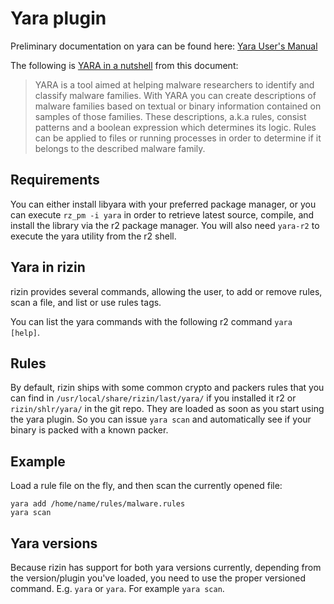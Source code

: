 Yara plugin
===========

Preliminary documentation on yara can be found here:
[Yara User's Manual](https://b161268c3bf5a87bc67309e7c870820f5f39f672.googledrive.com/host/0BznOMqZ9f3VUek8yN3VvSGdhRFU/YARA-Manual.pdf)

The following is [YARA in a nutshell](https://virustotal.github.io/yara/) from this document:

> YARA is a tool aimed at helping malware researchers to identify and classify malware
families. With YARA you can create descriptions of malware families based on textual or
binary information contained on samples of those families. These descriptions, a.k.a rules,
consist patterns and a boolean expression which determines its logic. Rules can be
applied to files or running processes in order to determine if it belongs to the described
malware family.

Requirements
------------

You can either install libyara with your preferred package manager, or you
can execute `rz_pm -i yara` in order to retrieve latest source, compile,
and install the library via the r2 package manager. You will also need `yara-r2`
to execute the yara utility from the r2 shell.

Yara in rizin
----------

rizin provides several commands, allowing the user, to add or remove rules,
scan a file, and list or use rules tags.

You can list the yara commands with the following r2 command `yara [help]`.

Rules
-----

By default, rizin ships with some common crypto and packers rules that you
can find in `/usr/local/share/rizin/last/yara/` if you installed it r2 or
`rizin/shlr/yara/` in the git repo.
They are loaded as soon as you start using the yara plugin.
So you can issue `yara scan` and automatically see if your binary is packed
with a known packer.

Example
-------

Load a rule file on the fly, and then scan the currently opened file:
```
yara add /home/name/rules/malware.rules
yara scan
```
Yara versions
-------------

Because rizin has support for both yara versions currently,
depending from the version/plugin you've loaded, you need
to use the proper versioned command.
E.g. `yara` or `yara`. For example `yara scan`.
